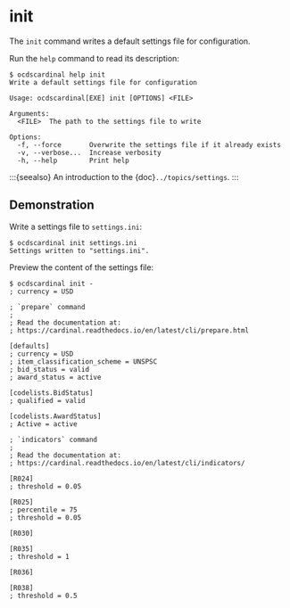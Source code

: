 # init

The `init` command writes a default settings file for configuration.

Run the `help` command to read its description:

```console
$ ocdscardinal help init
Write a default settings file for configuration

Usage: ocdscardinal[EXE] init [OPTIONS] <FILE>

Arguments:
  <FILE>  The path to the settings file to write

Options:
  -f, --force       Overwrite the settings file if it already exists
  -v, --verbose...  Increase verbosity
  -h, --help        Print help

```

:::{seealso}
An introduction to the {doc}`../topics/settings`.
:::

## Demonstration

Write a settings file to `settings.ini`:

```console
$ ocdscardinal init settings.ini
Settings written to "settings.ini".

```

Preview the content of the settings file:

```console
$ ocdscardinal init -
; currency = USD

; `prepare` command
;
; Read the documentation at:
; https://cardinal.readthedocs.io/en/latest/cli/prepare.html

[defaults]
; currency = USD
; item_classification_scheme = UNSPSC
; bid_status = valid
; award_status = active

[codelists.BidStatus]
; qualified = valid

[codelists.AwardStatus]
; Active = active

; `indicators` command
;
; Read the documentation at:
; https://cardinal.readthedocs.io/en/latest/cli/indicators/

[R024]
; threshold = 0.05

[R025]
; percentile = 75
; threshold = 0.05

[R030]

[R035]
; threshold = 1

[R036]

[R038]
; threshold = 0.5

```
